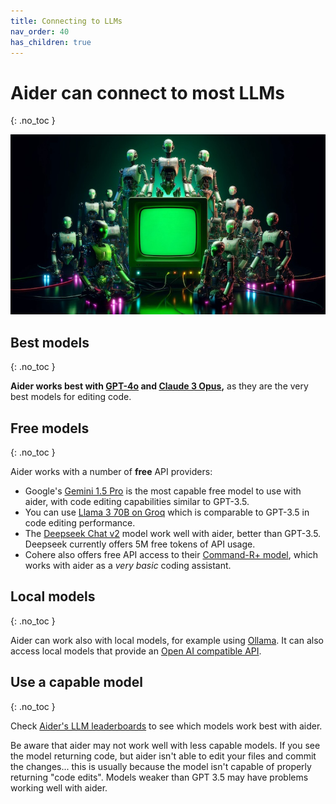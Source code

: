 ```yaml
---
title: Connecting to LLMs
nav_order: 40
has_children: true
---
```


# Aider can connect to most LLMs
{: .no_toc }

[![connecting to many LLMs](/assets/llms.jpg)](https://aider.chat/assets/llms.jpg)

## Best models
{: .no_toc }

**Aider works best with [GPT-4o](/docs/llms/openai.html) and
[Claude 3 Opus](/docs/llms/anthropic.html),**
as they are the very best models for editing code.

## Free models
{: .no_toc }

Aider works with a number of **free** API providers:

- Google's [Gemini 1.5 Pro](/docs/llms/gemini.html) is the most capable free model to use with aider, with
code editing capabilities similar to GPT-3.5.
- You can use [Llama 3 70B on Groq](/docs/llms/groq.html) which is comparable to GPT-3.5 in code editing performance.
- The [Deepseek Chat v2](/docs/llms/deepseek.html) model work well with aider, better than GPT-3.5. Deepseek currently offers 5M free tokens of API usage.
- Cohere also offers free API access to their [Command-R+ model](/docs/llms/cohere.html), which works with aider as a *very basic* coding assistant.

## Local models
{: .no_toc }

Aider can work also with local models, for example using [Ollama](/docs/llms/ollama.html).
It can also access
local models that provide an
[Open AI compatible API](/docs/llms/openai-compat.html).

## Use a capable model
{: .no_toc }

Check
[Aider's LLM leaderboards](https://aider.chat/docs/leaderboards/)
to see which models work best with aider.

Be aware that aider may not work well with less capable models.
If you see the model returning code, but aider isn't able to edit your files
and commit the changes...
this is usually because the model isn't capable of properly
returning "code edits".
Models weaker than GPT 3.5 may have problems working well with aider.

